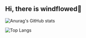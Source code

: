 ## Hi, there is windflowed👋

![Anurag's GitHub stats](https://github-readme-stats.vercel.app/api?username=windflowed&theme=merko)

![Top Langs](https://github-readme-stats.vercel.app/api/top-langs/?username=anuraghazra)

<!--
**windflowed/windflowed** is a ✨ _special_ ✨ repository because its `README.md` (this file) appears on your GitHub profile.

Here are some ideas to get you started:

- 🔭 I’m currently working on ...
- 🌱 I’m currently learning ...
- 👯 I’m looking to collaborate on ...
- 🤔 I’m looking for help with ...
- 💬 Ask me about ...
- 📫 How to reach me: ...
- 😄 Pronouns: ...
- ⚡ Fun fact: ...
-->
